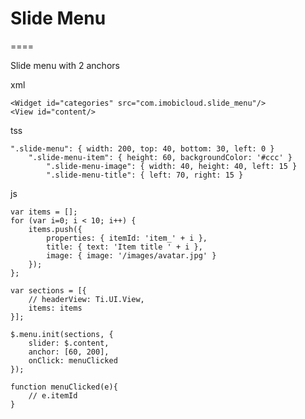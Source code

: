 # Slide Menu
====

Slide menu with 2 anchors

xml

	<Widget id="categories" src="com.imobicloud.slide_menu"/>
	<View id="content/>

tss

	".slide-menu": { width: 200, top: 40, bottom: 30, left: 0 }
		".slide-menu-item": { height: 60, backgroundColor: '#ccc' }
			".slide-menu-image": { width: 40, height: 40, left: 15 }
			".slide-menu-title": { left: 70, right: 15 }

js 

	var items = [];
	for (var i=0; i < 10; i++) {
	  	items.push({ 
	  		properties: { itemId: 'item_' + i }, 
	  		title: { text: 'Item title ' + i }, 
	  		image: { image: '/images/avatar.jpg' } 
	  	});
	};
	
	var sections = [{
		// headerView: Ti.UI.View,
		items: items
	}];
	
	$.menu.init(sections, {
 		slider: $.content,
 		anchor: [60, 200],
 		onClick: menuClicked
	});

	function menuClicked(e){
		// e.itemId
	}